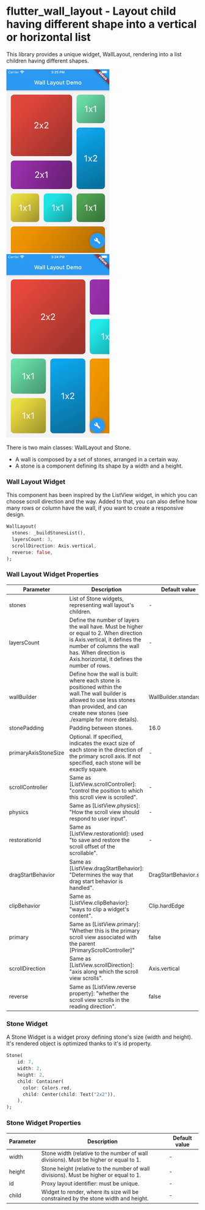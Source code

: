 # flutter_wall_layout - Layout child having different shape into a vertical or horizontal list
This library provides a unique widget, WallLayout, rendering into a list children having different shapes.

![](doc/wall_layout_vertical.gif) ![](doc/wall_layout_horizontal.gif)


There is two main classes: WallLayout and Stone. 
- A wall is composed by a set of stones, arranged in a certain way.
- A stone is a component defining its shape by a width and a height.

### Wall Layout Widget

This component has been inspired by the ListView widget, in which you can choose scroll direction and the way.
Added to that, you can also define how many rows or column have the wall, if you want to create a responsive design.
```dart
WallLayout(
  stones: _buildStonesList(),
  layersCount: 3,
  scrollDirection: Axis.vertical,
  reverse: false,
);
```

### Wall Layout Widget Properties

| Parameter          | Description                                       | Default value  |
| ------------------ | ------------------------------------------------- | -------------- |
| stones             | List of Stone widgets, representing wall layout's children. | -                       |
| layersCount        | Define the number of layers the wall have. Must be higher or equal to 2. When direction is Axis.vertical, it defines the number of columns the wall has. When direction is Axis.horizontal, it defines the number of rows. | -                       |
| wallBuilder        | Define how the wall is built: where each stone is positioned within the wall.The wall builder is allowed to use less stones than provided, and can create new stones (see ./example for more details). | WallBuilder.standard()  |
| stonePadding       | Padding between stones. | 16.0                    |
| primaryAxisStoneSize | Optional. If specified, indicates the exact size of each stone in the direction of the primary scroll axis. If not specified, each stone will be exactly square. | -                    |
| scrollController   | Same as [ListView.scrollController]: "control the position to which this scroll view is scrolled". | -                       |
| physics            | Same as [ListView.physics]: "How the scroll view should respond to user input". | -                       |
| restorationId      | Same as [ListView.restorationId]: used "to save and restore the scroll offset of the scrollable". | -                       |
| dragStartBehavior  | Same as [ListView.dragStartBehavior]: "Determines the way that drag start behavior is handled". | DragStartBehavior.start |
| clipBehavior       | Same as [ListView.clipBehavior]: "ways to clip a widget's content". | Clip.hardEdge           |
| primary            | Same as [ListView.primary]: "Whether this is the primary scroll view associated with the parent [PrimaryScrollController]" | false                   |
| scrollDirection    | Same as [ListView.scrollDirection]: "axis along which the scroll view scrolls". | Axis.vertical           |
| reverse            | Same as [ListView.reverse property]: "whether the scroll view scrolls in the reading direction". | false                   |

### Stone Widget

A Stone Widget is a widget proxy defining stone's size (width and height).
It's rendered object is optimized thanks to it's id property.

```dart
Stone(
    id: 7,
    width: 2,
    height: 2,
    child: Container(
      color: Colors.red,
      child: Center(child: Text("2x2")),
    ),
);
 ```

### Stone Widget Properties

| Parameter | Description                                             | Default value |
| --------- | ------------------------------------------------------- | ------------- |
| width     | Stone width (relative to the number of wall divisions). Must be higher or equal to 1. | -             |
| height    | Stone height (relative to the number of wall divisions). Must be higher or equal to 1. | -             |
| id        | Proxy layout identifier: must be unique. | -             |
| child     | Widget to render, where its size will be constrained by the stone width and height. | -             |